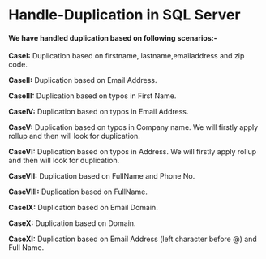 # Handle-Duplication in SQL Server

#### We have handled duplication based on following scenarios:-

**CaseI:** Duplication based on firstname, lastname,emailaddress and zip code.

**CaseII:** Duplication based on Email Address.

**CaseIII:** Duplication based on typos in First Name.

**CaseIV:** Duplication based on typos in Email Address.

**CaseV:** Duplication based on typos in Company name. We will firstly
apply rollup and then will look for duplication.

**CaseVI:** Duplication based on typos in Address. We will firstly
apply rollup and then will look for duplication.

**CaseVII:** Duplication based on FullName and Phone No.

**CaseVIII:** Duplication based on FullName.

**CaseIX:** Duplication based on Email Domain.

**CaseX:** Duplication based on Domain.

**CaseXI:** Duplication based on Email Address (left character before @) 
and Full Name.
